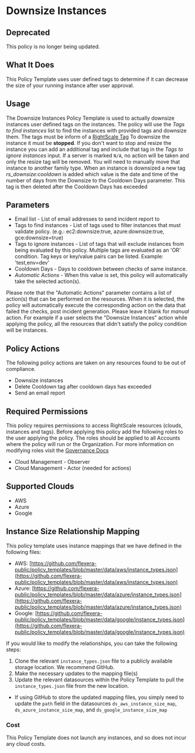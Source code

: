 # Downsize Instances

## Deprecated

This policy is no longer being updated.

## What It Does

This Policy Template uses user defined tags to determine if it can decrease the size of your running instance after user approval.

## Usage

The Downsize Instances Policy Template is used to actually downsize instances user defined tags on the instances.  The policy will use the *Tags to find instances* list to find the instances with provided tags and downsize them.  The tags must be inform of a [RightScale Tag](https://docs.rightscale.com/cm/ref/list_of_rightscale_tags.html#overview)
To downsize the instance it must be **stopped**.  If you don't want to stop and resize the instance you can add an additional tag and include that tag in the *Tags to ignore instances* input.
If a server is marked `N/A`, no action will be taken and only the resize tag will be removed. You will need to manually move that instance to another family type.
When an instance is downsized a new tag *rs_downsize:cooldown* is added which value is the date and time of the number of days from the Downsize to the Cooldown Days parameter.  This tag is then deleted after the Cooldown Days has exceeded

## Parameters

- Email list - List of email addresses to send incident report to
- Tags to find instances - List of tags used to filter instances that must validate policy. (e.g.: ec2:downsize:true, azure:downsize:true, gce:downsize=true)
- Tags to ignore instances - List of tags that will exclude instances from being evaluated by this policy. Multiple tags are evaluated as an 'OR' condition. Tag keys or key/value pairs can be listed. Example: 'test,env=dev'
- Cooldown Days - Days to cooldown between checks of same instance.
- *Automatic Actions* - When this value is set, this policy will automatically take the selected action(s).

Please note that the "Automatic Actions" parameter contains a list of action(s) that can be performed on the resources. When it is selected, the policy will automatically execute the corresponding action on the data that failed the checks, post incident generation. Please leave it blank for *manual* action.
For example if a user selects the "Downsize Instances" action while applying the policy, all the resources that didn't satisfy the policy condition will be instances.

## Policy Actions

The following policy actions are taken on any resources found to be out of compliance.

- Downsize instances
- Delete Cooldown tag after cooldown days has exceeded
- Send an email report

## Required Permissions

This policy requires permissions to access RightScale resources (clouds, instances and tags).  Before applying this policy add the following roles to the user applying the policy.  The roles should be applied to all Accounts where the policy will run or the Organization. For more information on modifying roles visit the [Governance Docs](https://docs.rightscale.com/cm/ref/user_roles.html)

- Cloud Management - Observer
- Cloud Management - Actor (needed for actions)

## Supported Clouds

- AWS
- Azure
- Google

## Instance Size Relationship Mapping

This policy template uses instance mappings that we have defined in the following files:

- AWS: [https://github.com/flexera-public/policy_templates/blob/master/data/aws/instance_types.json](https://github.com/flexera-public/policy_templates/blob/master/data/aws/instance_types.json)
- Azure:  [https://github.com/flexera-public/policy_templates/blob/master/data/azure/instance_types.json](https://github.com/flexera-public/policy_templates/blob/master/data/azure/instance_types.json)
- Google: [https://github.com/flexera-public/policy_templates/blob/master/data/google/instance_types.json](https://github.com/flexera-public/policy_templates/blob/master/data/google/instance_types.json)

If you would like to modify the relationships, you can take the following steps:

1. Clone the relevant `instance_types.json` file to a publicly available storage location. We recommend GitHub.
1. Make the necessary updates to the mapping file(s)
1. Update the relevant datasources within the Policy Template to pull the `instance_types.json` file from the new location.
  - If using GitHub to store the updated mapping files, you simply need to update the `path` field in the datasources `ds_aws_instance_size_map`, `ds_azure_instance_size_map`, and `ds_google_instance_size_map`

### Cost

This Policy Template does not launch any instances, and so does not incur any cloud costs.
